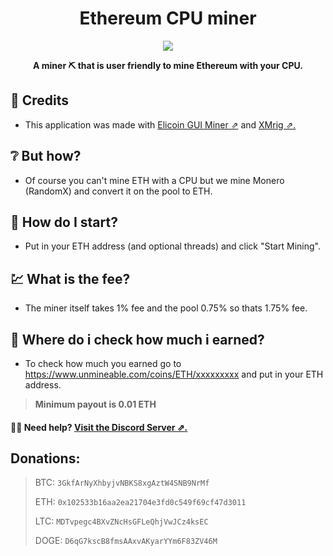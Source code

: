 <h1 align="center">Ethereum CPU miner</h1>

<p align="center">
  <img src="https://user-images.githubusercontent.com/61835816/152369111-bf3f18a6-711f-4ca9-8349-9fc5f4391d86.png"></img>
</p>

<p align="center">
<b>
A miner ⛏ that is user friendly to mine Ethereum with your CPU.
</b>
</p>

## 📜 Credits

- This application was made with [Elicoin GUI Miner ⇗](https://github.com/elicoin/elicoin-gui-miner) and [XMrig ⇗.](https://github.com/xmrig/xmrig)

## ❔ But how? 

- Of course you can't mine ETH with a CPU but we mine Monero (RandomX) and convert it on the pool to ETH.

## 👀 How do I start?

- Put in your ETH address (and optional threads) and click "Start Mining".

## 💹 What is the fee? 

- The miner itself takes 1% fee and the pool 0.75% so thats 1.75% fee.

## 🏅 Where do i check how much i earned?

- To check how much you earned go to https://www.unmineable.com/coins/ETH/xxxxxxxxx and put in your ETH address.

> **Minimum payout is 0.01 ETH**

#### 🐕‍🦺 Need help? [Visit the Discord Server ⇗.](https://discord.gg/tkmFxxTPtF)

## Donations:

> BTC: `3GkfArNyXhbyjvNBKS8xgAztW4SNB9NrMf`
>
> ETH: `0x102533b16aa2ea21704e3fd0c549f69cf47d3011`
>
> LTC: `MDTvpegc4BXvZNcHsGFLeQhjVwJCz4ksEC`
>
> DOGE: `D6qG7kscB8fmsAAxvAKyarYYm6F83ZV46M`
